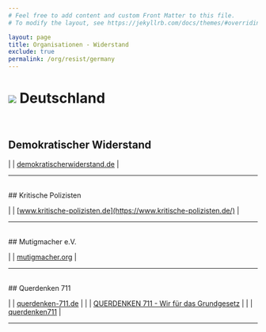 ```yaml
---
# Feel free to add content and custom Front Matter to this file.
# To modify the layout, see https://jekyllrb.com/docs/themes/#overriding-theme-defaults

layout: page
title: Organisationen - Widerstand
exclude: true
permalink: /org/resist/germany
---
```


# <img src="{{site.baseurl}}/assets/img/flaggen/de.png"> Deutschland
<br/>

## Demokratischer Widerstand

| <i class="fas fa-globe"></i> | [demokratischerwiderstand.de](https://demokratischerwiderstand.de/) |

---
<br/>
## Kritische Polizisten

| <i class="fas fa-globe"></i> | [www.kritische-polizisten.de](https://www.kritische-polizisten.de/) |

---
<br/>
## Mutigmacher e.V.

| <i class="fas fa-globe"></i> | [mutigmacher.org](https://mutigmacher.org/) |

---
<br/>
## Querdenken 711

| <i class="fas fa-globe"></i> | [querdenken-711.de](https://querdenken-711.de/) |
| <i class="fab fa-youtube"></i> | [QUERDENKEN 711 - Wir für das Grundgesetz](https://www.youtube.com/channel/UCXv5ymMarHvOOQeMChYo42w) |
| <i class="fab fa-facebook"></i> | [querdenken711](https://www.facebook.com/querdenken711/) |

---
<br/>
